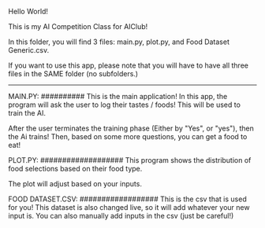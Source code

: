 Hello World!


This is my AI Competition Class for AIClub!

In this folder, you will find 3 files: main.py, plot.py, and Food Dataset Generic.csv.

If you want to use this app, please note that you will have to have all three files in the SAME folder (no subfolders.)


******************************************

MAIN.PY:
##########
This is the main application! In this app, the program will ask the user to log their tastes / foods! This will be used to train the AI.

After the user terminates the training phase (Either by "Yes", or "yes"), then the Ai trains! Then, based on some more questions, you can get a food to eat!



PLOT.PY:
###################
This program shows the distribution of food selections based on their food type.

The plot will adjust based on your inputs.



FOOD DATASET.CSV:
##################
This is the csv that is used for you!
This dataset is also changed live, so it will add whatever your new input is.
You can also manually add inputs in the csv (just be careful!)
